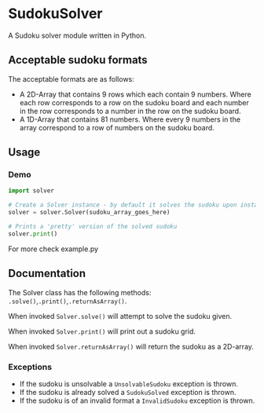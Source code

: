 # SudokuSolver

A Sudoku solver module written in Python.

## Acceptable sudoku formats
The acceptable formats are as follows:

* A 2D-Array that contains 9 rows which each contain 9 numbers. Where each row corresponds to a row on the sudoku board and each number in the row corresponds to a number in the row on the sudoku board.
* A 1D-Array that contains 81 numbers. Where every 9 numbers in the array correspond to a row of numbers on the sudoku board.
## Usage
### Demo
```python
import solver

# Create a Solver instance - by default it solves the sudoku upon instantiation
solver = solver.Solver(sudoku_array_goes_here)

# Prints a 'pretty' version of the solved sudoku
solver.print()
```
For more check example.py 
## Documentation
The Solver class has the following methods: 
`.solve()`,`.print()`,`.returnAsArray()`.

When invoked `Solver.solve()` will attempt to solve the sudoku given.

When invoked `Solver.print()` will print out a sudoku grid.

When invoked `Solver.returnAsArray()` will return the sudoku as a 2D-array.

### Exceptions

* If the sudoku is unsolvable a `UnsolvableSudoku` exception is thrown. 
* If the sudoku is already solved a `SudokuSolved` exception is thrown.
* If the sudoku is of an invalid format a `InvalidSudoku` exception is thrown.

